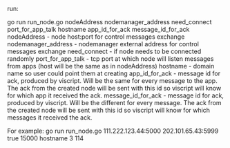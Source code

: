 run:

go run run_node.go nodeAddress nodemanager_address need_connect port_for_app_talk hostname app_id_for_ack message_id_for_ack
nodeAddress - node host:port for control messages exchange
nodemanager_address - nodemanager external address for control messages exchange
need_connect - if node needs to be connected randomly
port_for_app_talk - tcp port at which node will listen messages from apps (host will be the same as in nodeAddress)
hostname - domain name so user could point them at creating
app_id_for_ack - message id for ack, produced by viscript. Will be the same for every message to the app. The ack from the created node will be sent with this id so viscript will know for which app it received the ack.
message_id_for_ack - message id for ack, produced by viscript. Will be the different for every message. The ack from the created node will be sent with this id so viscript will know for which messages it received the ack.

For example:
go run run_node.go 111.222.123.44:5000 202.101.65.43:5999 true 15000 hostname 3 114
